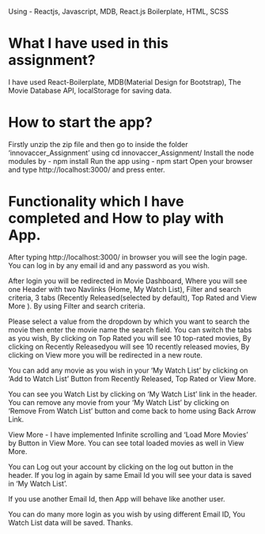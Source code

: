 Using - Reactjs, Javascript, MDB, React.js Boilerplate, HTML, SCSS

# What I have used in this assignment?
I have used React-Boilerplate, MDB(Material Design for Bootstrap), The Movie Database API, localStorage for saving data.

# How to start the app?
Firstly unzip the zip file and then go to inside the folder ‘innovaccer_Assignment’ using cd innovaccer_Assignment/
Install the node modules by -  npm install
Run the app using - npm start
Open your browser and type http://localhost:3000/ and press enter.

# Functionality which I have completed and How to play with App.
After typing http://localhost:3000/ in browser you will see the login page. You can log in by any email id and any password as you wish.

After login you will be redirected in Movie Dashboard, Where you will see one Header with two Navlinks (Home, My Watch List), Filter and search criteria, 3 tabs (Recently Released(selected by default), Top Rated and View More ).
By using Filter and search criteria.

Please select a value from the dropdown by which you want to search the movie then enter the movie name the search field.
You can switch the tabs as you wish, By clicking on Top Rated you will see 10 top-rated movies, By clicking on Recently Releasedyou will see 10 recently released movies, By clicking on View more you will be redirected in a new route.

You can add any movie as you wish in your ‘My Watch List’ by clicking on ‘Add to Watch List’ Button from Recently Released, Top Rated or View More.

You can see you Watch List by clicking on ‘My Watch List’ link in the header. You can remove any movie from your ‘My Watch List’ by clicking on ‘Remove From Watch List’ button and come back to home using Back Arrow Link.

View More - I have implemented Infinite scrolling and ‘Load More Movies’ by Button in View More. You can see total loaded movies as well in View More.

You can Log out your account by clicking on the log out button in the header. If you log in again by same Email Id you will see your data is saved in ‘My Watch List’. 

If you use another Email Id, then App will behave like another user.

You can do many more login as you wish by using different Email ID, You Watch List data will be saved.
Thanks.
